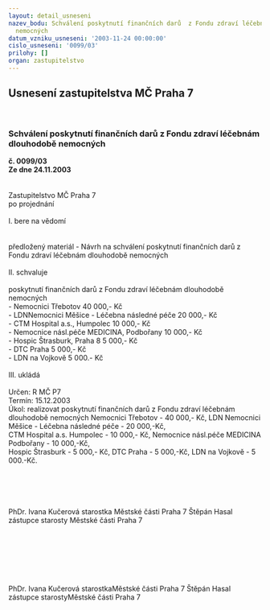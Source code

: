 ```yaml
---
layout: detail_usneseni
nazev_bodu: Schválení poskytnutí finančních darů  z Fondu zdraví léčebnám dlouhodobě
  nemocných
datum_vzniku_usneseni: '2003-11-24 00:00:00'
cislo_usneseni: '0099/03'
prilohy: []
organ: zastupitelstvo
---
```

<div id="ucUsn_pList" class="usn">
	<span><h2>Usnesení zastupitelstva MČ Praha 7 </h2>
<br></span><div class="standBody">
<span><h3>Schválení poskytnutí finančních darů  z Fondu zdraví léčebnám dlouhodobě nemocných</h3></span><div class="center">
		<strong>č. 0099/03</strong><br>
	</div>
<div class="center">
		<strong>Ze dne 24.11.2003</strong><br><br>
	</div>
<br>Zastupitelstvo MČ Praha 7<br>po projednání<br><br>I.	bere na vědomí<br><br> <br>předložený materiál - Návrh na schválení poskytnutí finančních darů  z Fondu zdraví léčebnám dlouhodobě nemocných<br><br>II.	schvaluje <br><br>poskytnutí finančních darů   z Fondu zdraví léčebnám dlouhodobě nemocných<br>- Nemocnici Třebotov				 	40 000,- Kč<br>- LDNNemocnici Měšice - Léčebna následné péče 		20 000,- Kč<br>- CTM Hospital a.s., Humpolec 				10 000,- Kč<br>- Nemocnice násl.péče MEDICINA, Podbořany  		10 000,- Kč<br>- Hospic Štrasburk, Praha 8					  5 000,- Kč<br>- DTC Praha 							  5 000,- Kč<br>- LDN na Vojkově						  5 000.- Kč<br><br>III.	ukládá <br><br>Určen:	R MČ P7<br>Termín: 15.12.2003<br>Úkol:	realizovat poskytnutí finančních darů  z Fondu zdraví léčebnám dlouhodobě nemocných Nemocnici Třebotov - 40 000,- Kč, LDN Nemocnici Měšice - Léčebna následné péče - 20 000,-Kč,<br>CTM Hospital a.s. Humpolec - 10 000,- Kč, Nemocnice násl.péče MEDICINA Podbořany - 10 000,-Kč,<br>Hospic Štrasburk - 5 000,- Kč, DTC Praha - 5 000,-Kč, LDN na Vojkově - 5 000.-Kč.<br><br><br><br><br>	<br>PhDr. Ivana Kučerová starostka Městské části Praha 7	 Štěpán Hasal zástupce starosty Městské části Praha 7<br>	<br><br><br><br><br> <br>	<br>PhDr. Ivana Kučerová starostkaMěstské části Praha 7	 Štěpán Hasal zástupce starostyMěstské části Praha 7<br>	<br><br>
</div>
</div>